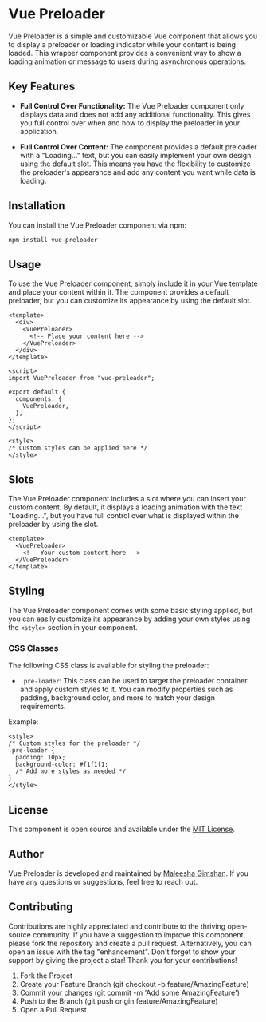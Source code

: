 # Vue Preloader

Vue Preloader is a simple and customizable Vue component that allows you to display a preloader or loading indicator while your content is being loaded. This wrapper component provides a convenient way to show a loading animation or message to users during asynchronous operations.

## Key Features

- **Full Control Over Functionality:** The Vue Preloader component only displays data and does not add any additional functionality. This gives you full control over when and how to display the preloader in your application.

- **Full Control Over Content:** The component provides a default preloader with a "Loading..." text, but you can easily implement your own design using the default slot. This means you have the flexibility to customize the preloader's appearance and add any content you want while data is loading.

## Installation

You can install the Vue Preloader component via npm:

```bash
npm install vue-preloader
```

## Usage

To use the Vue Preloader component, simply include it in your Vue template and place your content within it. The component provides a default preloader, but you can customize its appearance by using the default slot.

```vue
<template>
  <div>
    <VuePreloader>
      <!-- Place your content here -->
    </VuePreloader>
  </div>
</template>

<script>
import VuePreloader from "vue-preloader";

export default {
  components: {
    VuePreloader,
  },
};
</script>

<style>
/* Custom styles can be applied here */
</style>
```

## Slots

The Vue Preloader component includes a slot where you can insert your custom content. By default, it displays a loading animation with the text "Loading...", but you have full control over what is displayed within the preloader by using the slot.

```vue
<template>
  <VuePreloader>
    <!-- Your custom content here -->
  </VuePreloader>
</template>
```

## Styling

The Vue Preloader component comes with some basic styling applied, but you can easily customize its appearance by adding your own styles using the `<style>` section in your component.

### CSS Classes

The following CSS class is available for styling the preloader:

- `.pre-loader`: This class can be used to target the preloader container and apply custom styles to it. You can modify properties such as padding, background color, and more to match your design requirements.

Example:

```vue
<style>
/* Custom styles for the preloader */
.pre-loader {
  padding: 10px;
  background-color: #f1f1f1;
  /* Add more styles as needed */
}
</style>
```

## License

This component is open source and available under the [MIT License](LICENSE).

## Author

Vue Preloader is developed and maintained by [Maleesha Gimshan](https://github.com/maleeshagimshan98). If you have any questions or suggestions, feel free to reach out.

## Contributing

Contributions are highly appreciated and contribute to the thriving open-source community. If you have a suggestion to improve this component, please fork the repository and create a pull request. Alternatively, you can open an issue with the tag "enhancement". Don't forget to show your support by giving the project a star! Thank you for your contributions!

1. Fork the Project
2. Create your Feature Branch (git checkout -b feature/AmazingFeature)
3. Commit your changes (git commit -m 'Add some AmazingFeature')
4. Push to the Branch (git push origin feature/AmazingFeature)
5. Open a Pull Request